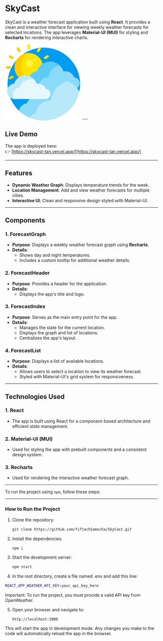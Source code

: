 # SkyCast

SkyCast is a weather forecast application built using **React**. It provides a clean and interactive interface for viewing weekly weather forecasts for selected locations. The app leverages **Material-UI (MUI)** for styling and **Recharts** for rendering interactive charts.

<img src="public/img/sky-icon.png" width="250" />
---

##  Live Demo

The app is deployed here:  
👉 [https://skycast-tan.vercel.app/](https://skycast-tan.vercel.app/)

---

## Features
- **Dynamic Weather Graph**: Displays temperature trends for the week.
- **Location Management**: Add and view weather forecasts for multiple cities.
- **Interactive UI**: Clean and responsive design styled with Material-UI.

---

## Components

### **1. ForecastGraph**
- **Purpose**: Displays a weekly weather forecast graph using **Recharts**.
- **Details**:
  - Shows day and night temperatures.
  - Includes a custom tooltip for additional weather details.
 

### **2. ForecastHeader**
- **Purpose**: Provides a header for the application.
- **Details**:
  - Displays the app's title and logo.


### **3. ForecastIndex**
- **Purpose**: Serves as the main entry point for the app.
- **Details**:
  - Manages the state for the current location.
  - Displays the graph and list of locations.
  - Centralizes the app's layout.

### **4. ForecastList**
- **Purpose**: Displays a list of available locations.
- **Details**:
  - Allows users to select a location to view its weather forecast.
  - Styled with Material-UI's grid system for responsiveness.

---

## Technologies Used

### **1. React**
- The app is built using React for a component-based architecture and efficient state management.

### **2. Material-UI (MUI)**
- Used for styling the app with prebuilt components and a consistent design system.

### **3. Recharts**
- Used for rendering the interactive weather forecast graph.

---

To run the project using `npm`, follow these steps:

---

### **How to Run the Project**

1. Clone the repository:
   ```bash
   git clone https://github.com/YiftachSamocha/SkyCast.git
   ```

2. Install the dependencies:
   ```bash
   npm i
   ```

3. Start the development server:
   ```bash
   npm start
   ```

4. In the root directory, create a file named .env and add this line:
  ```bash
  REACT_APP_WEATHER_API_KEY=your_api_key_here
  ```
   Important: To run the project, you must provide a valid API key from OpenWeather.


5. Open your browser and navigate to:
   ```
   http://localhost:3000
   ```



This will start the app in development mode. Any changes you make to the code will automatically reload the app in the browser.